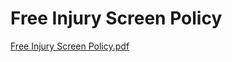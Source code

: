# Free Injury Screen Policy

[Free Injury Screen Policy.pdf](Free%20Injury%20Screen%20Policy%20df6920219b6b4c7b8ffd3a750384157a/Free_Injury_Screen_Policy.pdf)